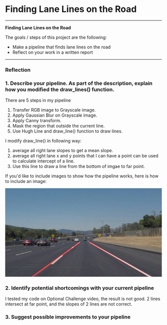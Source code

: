 # **Finding Lane Lines on the Road** 

---

**Finding Lane Lines on the Road**

The goals / steps of this project are the following:
* Make a pipeline that finds lane lines on the road
* Reflect on your work in a written report


[//]: # (Image References)

[image1]: ./test_images_output/solidWhiteCurve.jpg "Result"

---

### Reflection

### 1. Describe your pipeline. As part of the description, explain how you modified the draw_lines() function.

There are 5 steps in my pipeline
 1. Transfer RGB image to Grayscale image.
 2. Apply Gaussian Blur on Grayscale image.
 3. Apply Canny transform.
 4. Mask the region that outside the current line.
 5. Use Hugh Line and draw_line() function to draw lines.

I modify draw_line() in following way:
 1. average all right lane slopes to get a mean slope.
 2. average all right lane x and y points that I can have a point can be used to calculate intercept of a line.
 3. Use this line to draw a line from the bottom of imgae to far point.

If you'd like to include images to show how the pipeline works, here is how to include an image: 

![alt text][image1]


### 2. Identify potential shortcomings with your current pipeline

I tested my code on Optional Challenge video, the result is not good. 2 lines intersect at far point, and the slopes of 2 lines are not correct.

### 3. Suggest possible improvements to your pipeline

